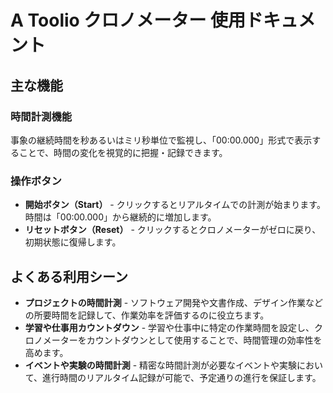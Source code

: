# A Toolio クロノメーター 使用ドキュメント

## 主な機能

### 時間計測機能

事象の継続時間を秒あるいはミリ秒単位で監視し、「00:00.000」形式で表示することで、時間の変化を視覚的に把握・記録できます。

### 操作ボタン

- **開始ボタン（Start）** - クリックするとリアルタイムでの計測が始まります。時間は「00:00.000」から継続的に増加します。
- **リセットボタン（Reset）** - クリックするとクロノメーターがゼロに戻り、初期状態に復帰します。

## よくある利用シーン

- **プロジェクトの時間計測** - ソフトウェア開発や文書作成、デザイン作業などの所要時間を記録して、作業効率を評価するのに役立ちます。
- **学習や仕事用カウントダウン** - 学習や仕事中に特定の作業時間を設定し、クロノメーターをカウントダウンとして使用することで、時間管理の効率性を高めます。
- **イベントや実験の時間計測** - 精密な時間計測が必要なイベントや実験において、進行時間のリアルタイム記録が可能で、予定通りの進行を保証します。